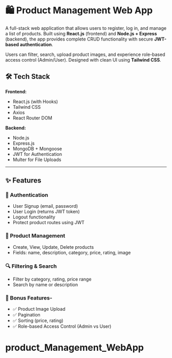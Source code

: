 
# 🛍️ Product Management Web App

A full-stack web application that allows users to register, log in, and manage a list of products. Built using **React.js** (frontend) and **Node.js + Express** (backend), the app provides complete CRUD functionality with secure **JWT-based authentication**.

Users can filter, search, upload product images, and experience role-based access control (Admin/User). Designed with clean UI using **Tailwind CSS**.

## 🛠️ Tech Stack

**Frontend:**
- React.js (with Hooks)
- Tailwind CSS
- Axios
- React Router DOM

**Backend:**
- Node.js
- Express.js
- MongoDB + Mongoose
- JWT for Authentication
- Multer for File Uploads

---

## ✨ Features

### 🔐 Authentication
- User Signup (email, password)
- User Login (returns JWT token)
- Logout functionality
- Protect product routes using JWT

### 🧾 Product Management
- Create, View, Update, Delete products
- Fields: name, description, category, price, rating, image

### 🔍 Filtering & Search
- Filter by category, rating, price range
- Search by name or description

### 🚀 Bonus Features-
- ✅ Product Image Upload
- ✅ Pagination
- ✅ Sorting (price, rating)
- ✅ Role-based Access Control (Admin vs User)
# product_Management_WebApp


